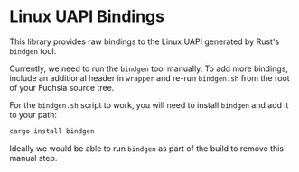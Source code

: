# Linux UAPI Bindings

This library provides raw bindings to the Linux UAPI generated by Rust's
`bindgen` tool.

Currently, we need to run the `bindgen` tool manually. To add more bindings,
include an additional header in `wrapper` and re-run `bindgen.sh` from the
root of your Fuchsia source tree.

For the `bindgen.sh` script to work, you will need to install `bindgen` and
add it to your path:

```sh
cargo install bindgen
```

Ideally we would be able to run `bindgen` as part of the build to remove this
manual step.
